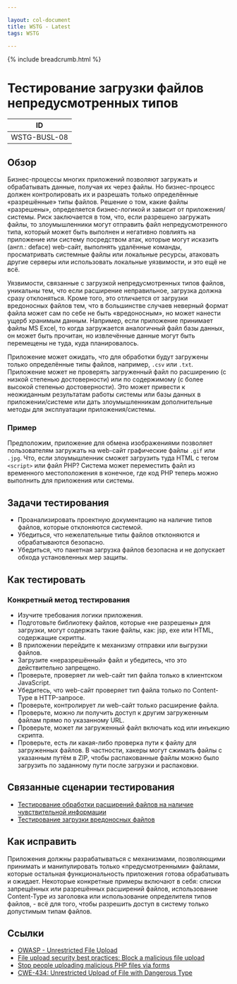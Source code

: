 ```yaml
---

layout: col-document
title: WSTG - Latest
tags: WSTG

---
```


{% include breadcrumb.html %}
# Тестирование загрузки файлов непредусмотренных типов

|ID          |
|------------|
|WSTG-BUSL-08|

## Обзор

Бизнес-процессы многих приложений позволяют загружать и обрабатывать данные, получая их через файлы. Но бизнес-процесс должен контролировать их и разрешать только определённые «разрешённые» типы файлов. Решение о том, какие файлы «разрешены», определяется бизнес-логикой и зависит от приложения/системы. Риск заключается в том, что, если разрешено загружать файлы, то злоумышленники могут отправить файл непредусмотренного типа, который может быть выполнен и негативно повлиять на приложение или систему посредством атак, которые могут исказить (англ.: deface) web-сайт, выполнять удалённые команды, просматривать системные файлы или локальные ресурсы, атаковать другие серверы или использовать локальные уязвимости, и это ещё не всё.

Уязвимости, связанные с загрузкой непредусмотренных типов файлов, уникальны тем, что если расширение неправильное, загрузка должна сразу отклоняться. Кроме того, это отличается от загрузки вредоносных файлов тем, что в большинстве случаев неверный формат файла может сам по себе не быть «вредоносным», но может нанести ущерб хранимым данным. Например, если приложение принимает файлы MS Excel, то когда загружается аналогичный файл базы данных, он может быть прочитан, но извлечённые данные могут быть перемещены не туда, куда планировалось.

Приложение может ожидать, что для обработки будут загружены только определённые типы файлов, например, `.csv` или `.txt`. Приложение может не проверять загруженный файл по расширению (с низкой степенью достоверности) или по содержимому (с более высокой степенью достоверности). Это может привести к неожиданным результатам работы системы или базы данных в приложении/системе или дать злоумышленникам дополнительные методы для эксплуатации приложения/системы.

### Пример

Предположим, приложение для обмена изображениями позволяет пользователям загружать на web-сайт графические файлы `.gif` или `.jpg`. Что, если злоумышленник сможет загрузить туда HTML с тегом `<script>` или файл PHP? Система может переместить файл из временного местоположения в конечное, где код PHP теперь можно выполнить для приложения или системы.

## Задачи тестирования

- Проанализировать проектную документацию на наличие типов файлов, которые отклоняются системой.
- Убедиться, что нежелательные типы файлов отклоняются и обрабатываются безопасно.
- Убедиться, что пакетная загрузка файлов безопасна и не допускает обхода установленных мер защиты.

## Как тестировать

### Конкретный метод тестирования

- Изучите требования логики приложения.
- Подготовьте библиотеку файлов, которые «не разрешены» для загрузки, могут содержать такие файлы, как: jsp, exe или HTML, содержащие скрипты.
- В приложении перейдите к механизму отправки или выгрузки файлов.
- Загрузите «неразрешённый» файл и убедитесь, что это действительно запрещено.
- Проверьте, проверяет ли web-сайт тип файла только в клиентском JavaScript.
- Убедитесь, что web-сайт проверяет тип файла только по Content-Type в HTTP-запросе.
- Проверьте, контролирует ли web-сайт только расширение файла.
- Проверьте, можно ли получить доступ к другим загруженным файлам прямо по указанному URL.
- Проверьте, может ли загруженный файл включать код или инъекцию скрипта.
- Проверьте, есть ли какая-либо проверка пути к файлу для загруженных файлов. В частности, хакеры могут сжимать файлы с указанным путём в ZIP, чтобы распакованные файлы можно было загрузить по заданному пути после загрузки и распаковки.

## Связанные сценарии тестирования

- [Тестирование обработки расширений файлов на наличие чувствительной информации](../02-Configuration_and_Deployment_Management_Testing/03-Test_File_Extensions_Handling_for_Sensitive_Information.md)
- [Тестирование загрузки вредоносных файлов](09-Test_Upload_of_Malicious_Files.md)

## Как исправить

Приложения должны разрабатываться с механизмами, позволяющими принимать и манипулировать только «предусмотренными» файлами, которые остальная функциональность приложения готова обрабатывать и ожидает. Некоторые конкретные примеры включают в себя: списки запрещённых или разрешённых расширений файлов, использование Content-Type из заголовка или использование определителя типов файлов, - всё для того, чтобы разрешить доступ в систему только допустимым типам файлов.

## Ссылки

- [OWASP - Unrestricted File Upload](https://owasp.org/www-community/vulnerabilities/Unrestricted_File_Upload)
- [File upload security best practices: Block a malicious file upload](https://www.computerweekly.com/answer/File-upload-security-best-practices-Block-a-malicious-file-upload)
- [Stop people uploading malicious PHP files via forms](https://stackoverflow.com/questions/602539/stop-people-uploading-malicious-php-files-via-forms)
- [CWE-434: Unrestricted Upload of File with Dangerous Type](https://cwe.mitre.org/data/definitions/434.html)
